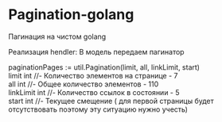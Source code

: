 # Pagination-golang
Пагинация на чистом golang

Реализация hendler: В модель передаем пагинатор 

paginationPages := util.Pagination(limit, all, linkLimit, start)  
limit     int //- Количество элементов на странице - 7  
all       int //- Общее количество элементов - 110  
linkLimit int //- Количество ссылок в состоянии - 5  
start     int //- Текущее смещение ( для первой страницы будет отсутствовать поэтому эту ситуацию нужно учесть)  
